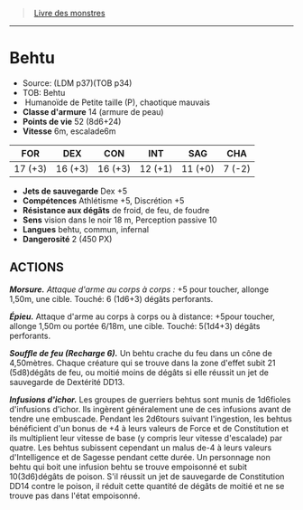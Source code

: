 ﻿> [Livre des monstres](tome_of_beasts_old.md)

---

# Behtu

- Source: (LDM p37)(TOB p34)
- TOB: Behtu
-  Humanoïde de Petite taille (P), chaotique mauvais
- **Classe d'armure** 14 (armure de peau)
- **Points de vie** 52 (8d6+24)
- **Vitesse** 6m, escalade6m

|FOR|DEX|CON|INT|SAG|CHA|
|---|---|---|---|---|---|
|17 (+3)|16 (+3)|16 (+3)|12 (+1)|11 (+0)|7 (-2)|

- **Jets de sauvegarde** Dex +5
- **Compétences** Athlétisme +5, Discrétion +5
- **Résistance aux dégâts** de froid, de feu, de foudre
- **Sens** vision dans le noir 18 m, Perception passive 10
- **Langues** behtu, commun, infernal
- **Dangerosité** 2 (450 PX)

## ACTIONS

**_Morsure._** _Attaque d'arme au corps à corps :_ +5 pour toucher, allonge 1,50m, une cible. Touché: 6 (1d6+3) dégâts perforants.

**_Épieu._** Attaque d'arme au corps à corps ou à distance: +5pour toucher, allonge 1,50m ou portée 6/18m, une cible. Touché: 5(1d4+3) dégâts perforants.

**_Souffle de feu (Recharge 6)._** Un behtu crache du feu dans un cône de 4,50mètres. Chaque créature qui se trouve dans la zone d'effet subit 21 (5d8)dégâts de feu, ou moitié moins de dégâts si elle réussit un jet de sauvegarde de Dextérité DD13.

**_Infusions d'ichor._** Les groupes de guerriers behtus sont munis de 1d6fioles d'infusions d'ichor. Ils ingèrent généralement une de ces infusions avant de tendre une embuscade. Pendant les 2d6tours suivant l'ingestion, les behtus bénéficient d'un bonus de +4 à leurs valeurs de Force et de Constitution et ils multiplient leur vitesse de base (y compris leur vitesse d'escalade) par quatre. Les behtus subissent cependant un malus de-4 à leurs valeurs d'Intelligence et de Sagesse pendant cette durée. Un personnage non behtu qui boit une infusion behtu se trouve empoisonné et subit 10(3d6)dégâts de poison. S'il réussit un jet de sauvegarde de Constitution DD14 contre le poison, il réduit cette quantité de dégâts de moitié et ne se trouve pas dans l'état empoisonné.

